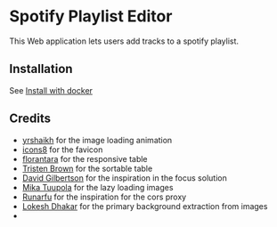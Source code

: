 # Spotify Playlist Editor

This Web application lets users add tracks to a spotify playlist. 

## Installation

See [Install with docker](/docker)


## Credits

+ [yrshaikh](https://jsfiddle.net/yrshaikh/241kvhjo/?utm_source=website&utm_medium=embed&utm_campaign=241kvhjo) for the image loading animation
+ [icons8](https://icons8.com/) for the favicon
+ [florantara](https://codepen.io/florantara/pen/dROvdb) for the responsive table
+ [Tristen Brown](https://github.com/tristen/tablesort/) for the sortable table
+ [David Gilbertson](https://medium.com/hackernoon/removing-that-ugly-focus-ring-and-keeping-it-too-6c8727fefcd2) for the inspiration in the focus solution
+ [Mika Tuupola](https://github.com/tuupola/lazyload) for the lazy loading images
+ [Runarfu](https://github.com/runarfu/cors-proxy) for the inspiration for the cors proxy
+ [Lokesh Dhakar](https://github.com/lokesh/color-thief) for the primary background extraction from images
+ 
